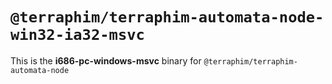 # `@terraphim/terraphim-automata-node-win32-ia32-msvc`

This is the **i686-pc-windows-msvc** binary for `@terraphim/terraphim-automata-node`
